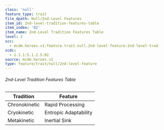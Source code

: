 ```yaml
---
class: 'null'
feature_type: trait
file_dpath: Null/2nd-Level Features
item_id: 2nd-level-tradition-features-table
item_index: '02'
item_name: 2nd-Level Tradition Features Table
level: 2
scc:
  - mcdm.heroes.v1:feature.trait.null.2nd-level-feature:2nd-level-tradition-features-table
scdc:
  - 1.1.1:5.1.2.5:02
source: mcdm.heroes.v1
type: feature/trait/null/2nd-level-feature
---
```


###### 2nd-Level Tradition Features Table

| Tradition     | Feature               |
| ------------- | --------------------- |
| Chronokinetic | Rapid Processing      |
| Cryokinetic   | Entropic Adaptability |
| Metakinetic   | Inertial Sink         |
